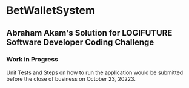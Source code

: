 # BetWalletSystem

## Abraham Akam's Solution for LOGIFUTURE Software Developer Coding Challenge

### Work in Progress

Unit Tests and Steps on how to run the application would be submitted before the close of business on October 23, 20223.
